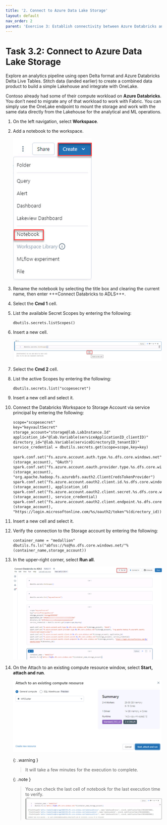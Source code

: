 ```yaml
---
title: '2. Connect to Azure Data Lake Storage'
layout: default
nav_order: 2
parent: 'Exercise 3: Establish connectivity between Azure Databricks and Azure Data Lake Storage (ADLS) Gen 2'
---
```


# Task 3.2: Connect to Azure Data Lake Storage

Explore an analytics pipeline using open Delta format and Azure Databricks Delta Live Tables. Stitch data (landed earlier) to create a combined data product to build a simple Lakehouse and integrate with OneLake.

Contoso already had some of their compute workload on **Azure Databricks**. You don’t need to migrate any of that workload to work with Fabric. You can simply use the OneLake endpoint to mount the storage and work with the same data directly from the Lakehouse for the analytical and ML operations.

1. On the left navigation, select **Workspace**.

1. Add a notebook to the workspace.

    ![selectnotebook.jpg](../media/instructions254096/selectnotebook.jpg)

1. Rename the notebook by selecting the title box and clearing the current name, then enter +++Connect Databricks to ADLS+++. 

1. Select the **Cmd 1** cell.

1. List the available Secret Scopes by entering the following:
    
    ```
    dbutils.secrets.listScopes()
    ```

1. Insert a new cell.

    ![insertcell.jpg](../media/instructions254096/insertcell.jpg)

1. Select the **Cmd 2** cell.

1. List the active Scopes by entering the following:

    ```
    dbutils.secrets.list("scopesecret")
    ```

1. Insert a new cell and select it.

1. Connect the Databricks Workspace to Storage Account via service principal by entering the following:

    ```
    scope="scopesecret"
    key="keyvaultSecret"
    storage_account="storage@lab.LabInstance.Id"
    application_id="@lab.Variable(serviceApplicationID_clientID)"
    directory_id="@lab.Variable(serviceDirectoryID_tenantID)"
    service_credential = dbutils.secrets.get(scope=scope,key=key)
 
    spark.conf.set("fs.azure.account.auth.type.%s.dfs.core.windows.net"%(storage_account), "OAuth")
    spark.conf.set("fs.azure.account.oauth.provider.type.%s.dfs.core.windows.net"%(storage_account), "org.apache.hadoop.fs.azurebfs.oauth2.ClientCredsTokenProvider")
    spark.conf.set("fs.azure.account.oauth2.client.id.%s.dfs.core.windows.net"%(storage_account), application_id)
    spark.conf.set("fs.azure.account.oauth2.client.secret.%s.dfs.core.windows.net"%(storage_account), service_credential)
    spark.conf.set("fs.azure.account.oauth2.client.endpoint.%s.dfs.core.windows.net"%(storage_account), "https://login.microsoftonline.com/%s/oauth2/token"%(directory_id))
    ```

1. Insert a new cell and select it.

1. Verify the connection to the Storage account by entering the following:

    ```
    container_name = "medallion"
    dbutils.fs.ls("abfss://%s@%s.dfs.core.windows.net/"%(container_name,storage_account))
    ```

1. In the upper-right corner, select **Run all**.

    ![connectdbtoadls.jpg](../media/instructions254096/connectdbtoadls.jpg)

1. On the Attach to an existing compute resource window, select **Start, attach and run**.

    ![startandattach.jpg](../media/instructions254096/startandattach.jpg)

    {: .warning }
    > It will take a few minutes for the execution to complete. 
    
    {: .note }
    > You can check the last cell of notebook for the last execution time to verify.
    > ![storageconnected.jpg](../media/instructions254096/storageconnected.jpg)

